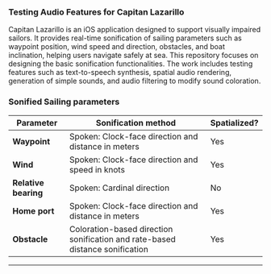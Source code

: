 ### Testing Audio Features for Capitan Lazarillo

Capitan Lazarillo is an iOS application designed to support visually impaired sailors. 
It provides real-time sonification of sailing parameters such as waypoint position, wind speed and direction, obstacles, and boat inclination, helping users navigate safely at sea.
This repository focuses on designing the basic sonification functionalities. The work includes testing features such as text-to-speech synthesis, spatial audio rendering, generation of simple sounds, and audio filtering to modify sound coloration.

### Sonified Sailing parameters

| Parameter               | Sonification method                                                         | Spatialized? |
|---------------------------|-----------------------------------------------------------------------------| ------------ |
| **Waypoint**             | Spoken: Clock-face direction and distance in meters                                  | Yes |
| **Wind**                  | Spoken: Clock-face direction and speed in knots                                      | Yes |
| **Relative bearing**      | Spoken: Cardinal direction                                                           | No  |
| **Home port**             | Spoken: Clock-face direction and distance in meters                                  | Yes |
| **Obstacle**             | Coloration-based direction sonification and rate-based distance sonification         | Yes |
---
